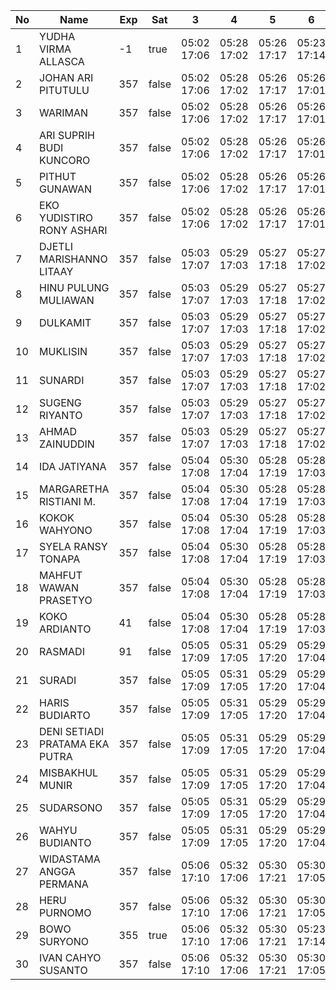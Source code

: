 | No | Name | Exp | Sat | 3 | 4 | 5 | 6 | 8 | 9 | 10 | 11 | 12 | 13 | 15 | 16 |
|-----|-----|-----|-----|-----|-----|-----|-----|-----|-----|-----|-----|-----|-----|-----|-----|
| 1 | YUDHA VIRMA ALLASCA | -1 | true | 05:02 17:06 | 05:28 17:02 | 05:26 17:17 | 05:23 17:14 | 05:26 17:01 | 05:10 17:19 | 05:05 17:18 | 05:29 17:27 | 05:20 17:12 | 05:12 17:03 | 05:08 17:17 | 05:05 17:21 |
| 2 | JOHAN ARI PITUTULU | 357 | false | 05:02 17:06 | 05:28 17:02 | 05:26 17:17 | 05:26 17:01 | 05:10 17:19 | 05:05 17:18 | 05:29 17:27 | 05:20 17:12 | 05:08 17:17 | 05:05 17:21 |
| 3 | WARIMAN | 357 | false | 05:02 17:06 | 05:28 17:02 | 05:26 17:17 | 05:26 17:01 | 05:10 17:19 | 05:05 17:18 | 05:29 17:27 | 05:20 17:12 | 05:08 17:17 | 05:05 17:21 |
| 4 | ARI SUPRIH BUDI KUNCORO | 357 | false | 05:02 17:06 | 05:28 17:02 | 05:26 17:17 | 05:26 17:01 | 05:10 17:19 | 05:05 17:18 | 05:29 17:27 | 05:20 17:12 | 05:08 17:17 | 05:05 17:21 |
| 5 | PITHUT GUNAWAN | 357 | false | 05:02 17:06 | 05:28 17:02 | 05:26 17:17 | 05:26 17:01 | 05:10 17:19 | 05:05 17:18 | 05:29 17:27 | 05:20 17:12 | 05:08 17:17 | 05:05 17:21 |
| 6 | EKO YUDISTIRO RONY ASHARI | 357 | false | 05:02 17:06 | 05:28 17:02 | 05:26 17:17 | 05:26 17:01 | 05:10 17:19 | 05:05 17:18 | 05:29 17:27 | 05:20 17:12 | 05:08 17:17 | 05:05 17:21 |
| 7 | DJETLI MARISHANNO LITAAY | 357 | false | 05:03 17:07 | 05:29 17:03 | 05:27 17:18 | 05:27 17:02 | 05:11 17:20 | 05:06 17:19 | 05:30 17:28 | 05:21 17:13 | 05:09 17:18 | 05:06 17:22 |
| 8 | HINU PULUNG MULIAWAN | 357 | false | 05:03 17:07 | 05:29 17:03 | 05:27 17:18 | 05:27 17:02 | 05:11 17:20 | 05:06 17:19 | 05:30 17:28 | 05:21 17:13 | 05:09 17:18 | 05:06 17:22 |
| 9 | DULKAMIT | 357 | false | 05:03 17:07 | 05:29 17:03 | 05:27 17:18 | 05:27 17:02 | 05:11 17:20 | 05:06 17:19 | 05:30 17:28 | 05:21 17:13 | 05:09 17:18 | 05:06 17:22 |
| 10 | MUKLISIN | 357 | false | 05:03 17:07 | 05:29 17:03 | 05:27 17:18 | 05:27 17:02 | 05:11 17:20 | 05:06 17:19 | 05:30 17:28 | 05:21 17:13 | 05:09 17:18 | 05:06 17:22 |
| 11 | SUNARDI | 357 | false | 05:03 17:07 | 05:29 17:03 | 05:27 17:18 | 05:27 17:02 | 05:11 17:20 | 05:06 17:19 | 05:30 17:28 | 05:21 17:13 | 05:09 17:18 | 05:06 17:22 |
| 12 | SUGENG RIYANTO | 357 | false | 05:03 17:07 | 05:29 17:03 | 05:27 17:18 | 05:27 17:02 | 05:11 17:20 | 05:06 17:19 | 05:30 17:28 | 05:21 17:13 | 05:09 17:18 | 05:06 17:22 |
| 13 | AHMAD ZAINUDDIN | 357 | false | 05:03 17:07 | 05:29 17:03 | 05:27 17:18 | 05:27 17:02 | 05:11 17:20 | 05:06 17:19 | 05:30 17:28 | 05:21 17:14 | 05:09 17:19 | 05:06 17:22 |
| 14 | IDA JATIYANA | 357 | false | 05:04 17:08 | 05:30 17:04 | 05:28 17:19 | 05:28 17:03 | 05:12 17:21 | 05:07 17:20 | 05:31 17:29 | 05:22 17:14 | 05:10 17:19 | 05:07 17:23 |
| 15 | MARGARETHA RISTIANI M. | 357 | false | 05:04 17:08 | 05:30 17:04 | 05:28 17:19 | 05:28 17:03 | 05:12 17:21 | 05:07 17:20 | 05:31 17:29 | 05:22 17:14 | 05:10 17:19 | 05:07 17:23 |
| 16 | KOKOK WAHYONO | 357 | false | 05:04 17:08 | 05:30 17:04 | 05:28 17:19 | 05:28 17:03 | 05:12 17:21 | 05:07 17:20 | 05:31 17:29 | 05:22 17:14 | 05:10 17:19 | 05:07 17:23 |
| 17 | SYELA RANSY TONAPA | 357 | false | 05:04 17:08 | 05:30 17:04 | 05:28 17:19 | 05:28 17:03 | 05:12 17:21 | 05:07 17:20 | 05:31 17:29 | 05:22 17:14 | 05:10 17:19 | 05:07 17:23 |
| 18 | MAHFUT WAWAN PRASETYO | 357 | false | 05:04 17:08 | 05:30 17:04 | 05:28 17:19 | 05:28 17:03 | 05:12 17:21 | 05:07 17:20 | 05:31 17:29 | 05:22 17:14 | 05:10 17:19 | 05:07 17:23 |
| 19 | KOKO ARDIANTO | 41 | false | 05:04 17:08 | 05:30 17:04 | 05:28 17:19 | 05:28 17:03 | 05:12 17:21 | 05:07 17:20 | 05:31 17:29 | 05:22 17:14 | 05:10 17:19 | 05:07 17:23 |
| 20 | RASMADI | 91 | false | 05:05 17:09 | 05:31 17:05 | 05:29 17:20 | 05:29 17:04 | 05:13 17:22 | 05:08 17:21 | 05:32 17:30 | 05:23 17:15 | 05:11 17:20 | 05:08 17:24 |
| 21 | SURADI | 357 | false | 05:05 17:09 | 05:31 17:05 | 05:29 17:20 | 05:29 17:04 | 05:13 17:22 | 05:08 17:21 | 05:32 17:30 | 05:23 17:15 | 05:11 17:20 | 05:08 17:24 |
| 22 | HARIS BUDIARTO | 357 | false | 05:05 17:09 | 05:31 17:05 | 05:29 17:20 | 05:29 17:04 | 05:13 17:22 | 05:08 17:21 | 01:52 17:30 | 05:23 17:15 | 05:11 17:20 | 05:08 17:24 |
| 23 | DENI SETIADI PRATAMA EKA PUTRA | 357 | false | 05:05 17:09 | 05:31 17:05 | 05:29 17:20 | 05:29 17:04 | 05:13 17:22 | 05:08 17:21 | 05:32 17:30 | 05:23 17:15 | 05:11 17:20 | 05:08 17:24 |
| 24 | MISBAKHUL MUNIR | 357 | false | 05:05 17:09 | 05:31 17:05 | 05:29 17:20 | 05:29 17:04 | 05:13 17:22 | 05:08 17:21 | 05:32 17:30 | 05:23 17:15 | 05:11 17:20 | 05:08 17:24 |
| 25 | SUDARSONO | 357 | false | 05:05 17:09 | 05:31 17:05 | 05:29 17:20 | 05:29 17:04 | 05:13 17:22 | 05:08 17:21 | 05:32 17:30 | 05:23 17:15 | 05:11 17:20 | 05:08 17:24 |
| 26 | WAHYU BUDIANTO | 357 | false | 05:05 17:09 | 05:31 17:05 | 05:29 17:20 | 05:29 17:04 | 05:13 17:22 | 05:08 17:21 | 05:32 17:30 | 05:23 17:16 | 05:11 17:21 | 05:08 17:24 |
| 27 | WIDASTAMA ANGGA PERMANA | 357 | false | 05:06 17:10 | 05:32 17:06 | 05:30 17:21 | 05:30 17:05 | 05:14 17:23 | 05:09 17:22 | 05:33 17:31 | 05:24 17:16 | 05:12 17:21 | 05:09 17:25 |
| 28 | HERU PURNOMO | 357 | false | 05:06 17:10 | 05:32 17:06 | 05:30 17:21 | 05:30 17:05 | 05:14 17:23 | 05:09 17:22 | 05:33 17:31 | 05:24 17:16 | 05:12 17:21 | 05:09 17:25 |
| 29 | BOWO SURYONO | 355 | true | 05:06 17:10 | 05:32 17:06 | 05:30 17:21 | 05:23 17:14 | 05:30 17:05 | 05:14 17:23 | 05:09 17:22 | 05:33 17:31 | 05:24 17:16 | 05:12 17:03 | 05:12 17:21 | 05:09 17:25 |
| 30 | IVAN CAHYO SUSANTO | 357 | false | 05:06 17:10 | 05:32 17:06 | 05:30 17:21 | 05:30 17:05 | 05:14 17:23 | 05:09 17:22 | 05:33 17:31 | 05:24 17:16 | 05:12 17:21 | 05:09 17:25 |
